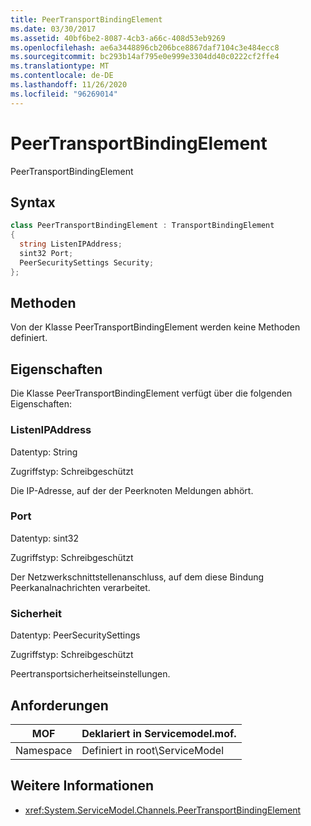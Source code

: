 ```yaml
---
title: PeerTransportBindingElement
ms.date: 03/30/2017
ms.assetid: 40bf6be2-8087-4cb3-a66c-408d53eb9269
ms.openlocfilehash: ae6a3448896cb206bce8867daf7104c3e484ecc8
ms.sourcegitcommit: bc293b14af795e0e999e3304dd40c0222cf2ffe4
ms.translationtype: MT
ms.contentlocale: de-DE
ms.lasthandoff: 11/26/2020
ms.locfileid: "96269014"
---
```

# <a name="peertransportbindingelement"></a>PeerTransportBindingElement

PeerTransportBindingElement  
  
## <a name="syntax"></a>Syntax  
  
```csharp
class PeerTransportBindingElement : TransportBindingElement  
{  
  string ListenIPAddress;  
  sint32 Port;  
  PeerSecuritySettings Security;  
};  
```  
  
## <a name="methods"></a>Methoden  

 Von der Klasse PeerTransportBindingElement werden keine Methoden definiert.  
  
## <a name="properties"></a>Eigenschaften  

 Die Klasse PeerTransportBindingElement verfügt über die folgenden Eigenschaften:  
  
### <a name="listenipaddress"></a>ListenIPAddress  

 Datentyp: String  
  
 Zugriffstyp: Schreibgeschützt  
  
 Die IP-Adresse, auf der der Peerknoten Meldungen abhört.  
  
### <a name="port"></a>Port  

 Datentyp: sint32  
  
 Zugriffstyp: Schreibgeschützt  
  
 Der Netzwerkschnittstellenanschluss, auf dem diese Bindung Peerkanalnachrichten verarbeitet.  
  
### <a name="security"></a>Sicherheit  

 Datentyp: PeerSecuritySettings  
  
 Zugriffstyp: Schreibgeschützt  
  
 Peertransportsicherheitseinstellungen.  
  
## <a name="requirements"></a>Anforderungen  
  
|MOF|Deklariert in Servicemodel.mof.|  
|---------|-----------------------------------|  
|Namespace|Definiert in root\ServiceModel|  
  
## <a name="see-also"></a>Weitere Informationen

- <xref:System.ServiceModel.Channels.PeerTransportBindingElement>

